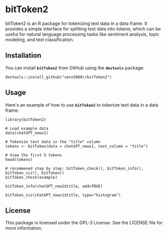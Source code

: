 # **bitToken2**

bitToken2 is an R package for tokenizing text data in a data frame. It provides a simple interface for splitting text data into tokens, which can be useful for natural language processing tasks like sentiment analysis, topic modeling, and text classification.

## **Installation**

You can install **`bitToken2`** from GitHub using the **`devtools`** package:

```{r}
devtools::install_github("sens5900r/bitToken2")
```

## **Usage**

Here's an example of how to use **`bitToken2`** to tokenize text data in a data frame:

```{r}
library(bitToken2)

# Load example data
data(chatGPT_news1)

# Tokenize text data in the "title" column
tokens <- bitToken(data = chatGPT_news1, text_column = "title")

# View the first 5 tokens
head(tokens)

# recommened step by step: bitToken_check(), bitToken_info(), bitToken_viz(), bitToken()
bitToken_check(example)

bitToken_info(chatGPT_new1$title, add=TRUE)

bitToken_viz(chatGPT_news1$title, type="histogram")
```

## **License**

This package is licensed under the GPL-3 License. See the LICENSE file for more information.
